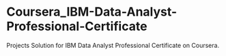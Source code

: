 # Coursera_IBM-Data-Analyst-Professional-Certificate
Projects Solution for IBM Data Analyst Professional Certificate on Coursera.
